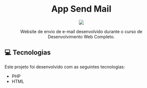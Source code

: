 <h1 align="center"> App Send Mail </h1>

<p align="center">
  <img src="https://media.giphy.com/media/HAjhcfSu6vcgHMIYpK/giphy.gif">
</p>
  
<p align='center'>Website de envio de e-mail desenvolvido durante o curso de Desenvolvimento Web Completo.</p>
  
<h2>💻 Tecnologias </h2>
  
<p>Este projeto foi desenvolvido com as seguintes tecnologias:</p>
  
<ul>
 <li>PHP</li>
 <li>HTML</li>
</ul>
